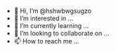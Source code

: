 - 👋 Hi, I’m @hshwbwgsugzo
- 👀 I’m interested in ...
- 🌱 I’m currently learning ...
- 💞️ I’m looking to collaborate on ...
- 📫 How to reach me ...

<!---
hshwbwgsugzo/hshwbwgsugzo is a ✨ special ✨ repository because its `README.md` (this file) appears on your GitHub profile.
You can click the Preview link to take a look at your changes.
--->

